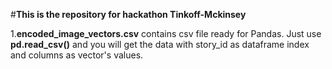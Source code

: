 #<b>This is the repository for hackathon Tinkoff-Mckinsey</b>

1.<b>encoded_image_vectors.csv</b> contains csv file ready for Pandas. Just use <b>pd.read_csv()</b> and you will get the data with story_id as dataframe index and columns as vector's values. 
